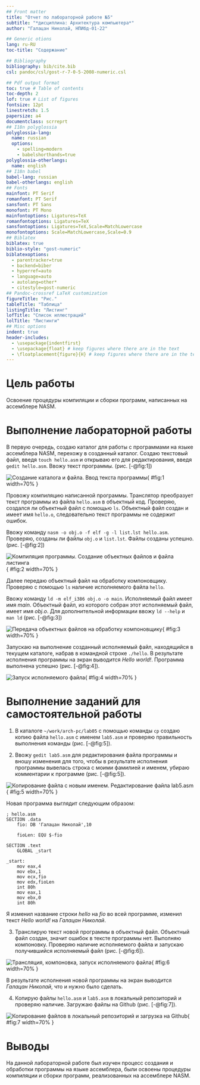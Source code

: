 ```yaml
---
## Front matter
title: "Отчет по лабораторной работе №5"
subtitle: "*дисциплина: Архитектура компьютера*"
author: "Галацан Николай, НПИбд-01-22"

## Generic otions
lang: ru-RU
toc-title: "Содержание"

## Bibliography
bibliography: bib/cite.bib
csl: pandoc/csl/gost-r-7-0-5-2008-numeric.csl

## Pdf output format
toc: true # Table of contents
toc-depth: 2
lof: true # List of figures
fontsize: 12pt
linestretch: 1.5
papersize: a4
documentclass: scrreprt
## I18n polyglossia
polyglossia-lang:
  name: russian
  options:
	- spelling=modern
	- babelshorthands=true
polyglossia-otherlangs:
  name: english
## I18n babel
babel-lang: russian
babel-otherlangs: english
## Fonts
mainfont: PT Serif
romanfont: PT Serif
sansfont: PT Sans
monofont: PT Mono
mainfontoptions: Ligatures=TeX
romanfontoptions: Ligatures=TeX
sansfontoptions: Ligatures=TeX,Scale=MatchLowercase
monofontoptions: Scale=MatchLowercase,Scale=0.9
## Biblatex
biblatex: true
biblio-style: "gost-numeric"
biblatexoptions:
  - parentracker=true
  - backend=biber
  - hyperref=auto
  - language=auto
  - autolang=other*
  - citestyle=gost-numeric
## Pandoc-crossref LaTeX customization
figureTitle: "Рис."
tableTitle: "Таблица"
listingTitle: "Листинг"
lofTitle: "Список иллюстраций"
lolTitle: "Листинги"
## Misc options
indent: true
header-includes:
  - \usepackage{indentfirst}
  - \usepackage{float} # keep figures where there are in the text
  - \floatplacement{figure}{H} # keep figures where there are in the text
---
```


# Цель работы

Освоение процедуры компиляции и сборки программ, написанных на ассемблере NASM.


# Выполнение лабораторной работы

В первую очередь, создаю каталог для работы с программами на языке ассемблера NASM, перехожу в созданный каталог. Создаю текстовый файл, введя `touch hello.asm` и открываю его для редактирования, введя `gedit hello.asm`. Ввожу текст программы. (рис. [-@fig:1])

![Создание каталога и файла. Ввод текста программы](image/1.png){ #fig:1 width=70% }

Провожу компиляцию написанной программы. Транслятор преобразует текст программы из файла `hello.asm` в объектный код. Проверяю, создался ли объектный файл с помощью `ls`. Объектный файл создан и имеет имя `hello.o`, следовательно текст программы не содержит ошибок. 

Ввожу команду `nasm -o obj.o -f elf -g -l list.lst hello.asm`. Проверяю, созданы ли файлы `obj.o` и `list.lst`. Файлы созданы успешно. (рис. [-@fig:2])

![Компиляция программы. Создание объектных файлов и файла листинга](image/2.png){ #fig:2 width=70% }

Далее передаю объектный файл на обработку компоновщику. Проверяю с помощью `ls` наличие исполняемого файла `hello`. 

Ввожу команду `ld -m elf_i386 obj.o -o main`. Исполняемый файл имеет имя *main*. Объектный файл, из которого собран этот исполняемый файл, имеет имя *obj.o*. Для дополнительной информации ввожу `ld --help` и `man ld` (рис. [-@fig:3])

![Передача объектных файлов на обработку компоновщику](image/3.png){ #fig:3 width=70% }

Запускаю на выполнение созданный исполняемый файл, находящийся в текущем каталоге, набрав в командной строке `./hello`. В результате исполнения программы на экран выводится *Hello world!*. Программа выполнена успешно (рис. [-@fig:4]).

![Запуск исполняемого файла](image/4.png){ #fig:4 width=70% } 

# Выполнение заданий для самостоятельной работы

1. В каталоге `~/work/arch-pc/lab05` с помощью команды `cp` создаю копию файла `hello.asm` с именем `lab5.asm` и проверяю правильность выполнения команды (рис. [-@fig:5]).

2. Ввожу `gedit lab5.asm` для редактирования файла программы и вношу изменения для того, чтобы в результате исполнения программы вывелась строка с моими фамилией и именем, убираю комментарии к программе (рис. [-@fig:5]).

![Копирование файла с новым именем. Редактирование файла lab5.asm](image/5.png){ #fig:5 width=70% }

Новая программа выглядит следующим образом:

```
; hello.asm
SECTION .data
	fio: DB 'Галацан Николай',10

	fioLen: EQU $-fio

SECTION .text
	GLOBAL _start
	
_start:
	mov eax,4 
	mov ebx,1
	mov ecx,fio
	mov edx,fioLen
	int 80h
	mov eax,1
	mov ebx,0
	int 80h
```

Я изменил название строки *hello* на *fio* во всей программе, изменил текст *Hello world!* на *Галацан Николай*.

3. Транслирую текст новой программы в объектный файл. Объектный файл создан, значит ошибок в тексте программы нет. Выполняю компоновку. Проверяю наличие исполняемого файла и запускаю получившийся исполняемый файл (рис. [-@fig:6]).

![Трансляция, компоновка, запуск исполняемого файла](image/6.png){ #fig:6 width=70% }

В результате исполнения новой программы на экран выводится *Галацан Николай*, что и нужно было сделать.

4. Копирую файлы `hello.asm` и `lab5.asm` в локальный репозиторий и проверяю наличие. Загружаю файлы на Github (рис. [-@fig:7]).

![Копирование файлов в локальный репозиторий и загрузка на Github](image/7.png){ #fig:7 width=70% }

# Выводы

На данной лабораторной работе был изучен процесс создания и обработки программы на языке ассемблера, были освоены процедуры компиляции и сборки программ, реализованных на ассемблере NASM. 


